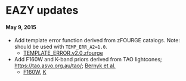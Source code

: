 # EAZY updates

#### May 9, 2015

* Add template error function derived from zFOURGE catalogs.  Note: should be used with ```TEMP_ERR_A2=1.0```.
    - [TEMPLATE_ERROR.v2.0.zfourge](https://github.com/gbrammer/eazy-photoz/blob/master/templates/TEMPLATE_ERROR.v2.0.zfourge)
* Add F160W and K-band priors derived from TAO lightcones;  https://tao.asvo.org.au/tao/; [Bernyk et al.](http://arxiv.org/abs/1403.5270)
    - [F160W](https://github.com/gbrammer/eazy-photoz/blob/master/templates/prior_F160W_TAO.dat), [K](https://github.com/gbrammer/eazy-photoz/blob/master/templates/prior_K_TAO.dat)




